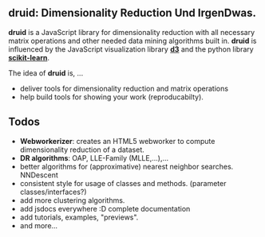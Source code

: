 ## druid: Dimensionality Reduction Und IrgenDwas.
**druid** is a JavaScript library for dimensionality reduction with all necessary matrix operations and other needed data mining algorithms built in. **druid** is influenced by the JavaScript visualization library [**d3**](https://d3js.org) and the python library [**scikit-learn**](https://scikit-learn.org/stable/).

The idea of **druid** is, ...
- deliver tools for dimensionality reduction and matrix operations
- help build tools for showing your work (reproducabilty).

## Todos
- **Webworkerizer**: creates an HTML5 webworker to compute dimensionality reduction of a dataset.
- **DR algorithms**: OAP, LLE-Family (MLLE,...),...
- better algorithms for (approximative) nearest neighbor searches. NNDescent
- consistent style for usage of classes and methods. (parameter classes/interfaces?)
- add more clustering algorithms.
- add jsdocs everywhere :D complete documentation
- add tutorials, examples, "previews".
- and more...